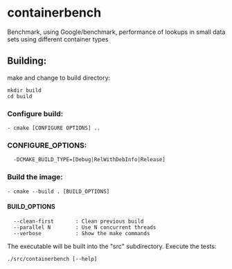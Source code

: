 # containerbench
Benchmark, using Google/benchmark, performance of lookups in small data sets using different container types

## Building:
make and change to build directory:
```
mkdir build
cd build
```

### Configure build:
```
- cmake [CONFIGURE OPTIONS] ..
```

### CONFIGURE_OPTIONS:
```
  -DCMAKE_BUILD_TYPE=[Debug|RelWithDebInfo|Release]
```
### Build the image:
```
- cmake --build . [BUILD_OPTIONS]
```

#### BUILD_OPTIONS
```
  --clean-first       : Clean previous build
  --parallel N        : Use N concurrent threads
  --verbose           : Show the make commands
```

The executable will be built into the "src" subdirectory. Execute the tests:
```
./src/containerbench [--help]
```
